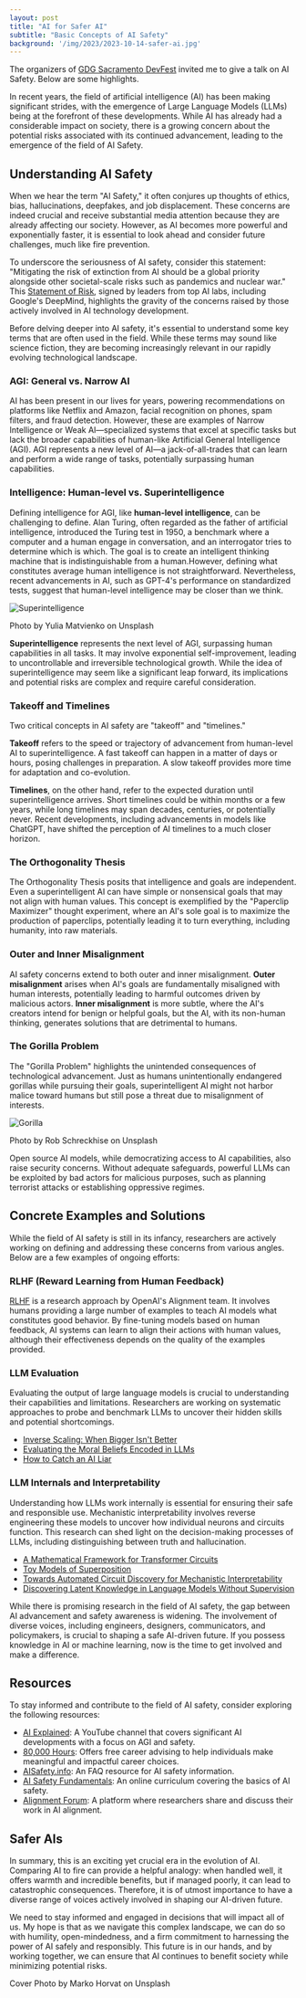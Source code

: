 ```yaml
---
layout: post
title: "AI for Safer AI"
subtitle: "Basic Concepts of AI Safety"
background: '/img/2023/2023-10-14-safer-ai.jpg'
---
```


The organizers of [GDG Sacramento DevFest](https://gdg.community.dev/events/details/google-gdg-sacramento-presents-devfest-sacramento-2023/) invited me to give a talk on AI Safety. Below are some highlights.

In recent years, the field of artificial intelligence (AI) has been making significant strides, with the emergence of Large Language Models (LLMs) being at the forefront of these developments. While AI has already had a considerable impact on society, there is a growing concern about the potential risks associated with its continued advancement, leading to the emergence of the field of AI Safety.

## Understanding AI Safety

When we hear the term "AI Safety," it often conjures up thoughts of ethics, bias, hallucinations, deepfakes, and job displacement. These concerns are indeed crucial and receive substantial media attention because they are already affecting our society. However, as AI becomes more powerful and exponentially faster, it is essential to look ahead and consider future challenges, much like fire prevention.

To underscore the seriousness of AI safety, consider this statement: "Mitigating the risk of extinction from AI should be a global priority alongside other societal-scale risks such as pandemics and nuclear war." This [Statement of Risk](https://www.safe.ai/statement-on-ai-risk), signed by leaders from top AI labs, including Google's DeepMind, highlights the gravity of the concerns raised by those actively involved in AI technology development.

Before delving deeper into AI safety, it's essential to understand some key terms that are often used in the field. While these terms may sound like science fiction, they are becoming increasingly relevant in our rapidly evolving technological landscape.

### AGI: General vs. Narrow AI

AI has been present in our lives for years, powering recommendations on platforms like Netflix and Amazon, facial recognition on phones, spam filters, and fraud detection. However, these are examples of Narrow Intelligence or Weak AI—specialized systems that excel at specific tasks but lack the broader capabilities of human-like Artificial General Intelligence (AGI). AGI represents a new level of AI—a jack-of-all-trades that can learn and perform a wide range of tasks, potentially surpassing human capabilities.

### Intelligence: Human-level vs. Superintelligence

Defining intelligence for AGI, like **human-level intelligence**, can be challenging to define. Alan Turing, often regarded as the father of artificial intelligence, introduced the Turing test in 1950, a benchmark where a computer and a human engage in conversation, and an interrogator tries to determine which is which. The goal is to create an intelligent thinking machine that is indistinguishable from a human.However, defining what constitutes average human intelligence is not straightforward. Nevertheless, recent advancements in AI, such as GPT-4's performance on standardized tests, suggest that human-level intelligence may be closer than we think.

![Superintelligence](/img/2023/2023-10-14-super-yulia-matvienko-kgz9vsP5JCU-unsplash.jpg)
<figcaption>Photo by Yulia Matvienko on Unsplash</figcaption>

**Superintelligence** represents the next level of AGI, surpassing human capabilities in all tasks. It may involve exponential self-improvement, leading to uncontrollable and irreversible technological growth. While the idea of superintelligence may seem like a significant leap forward, its implications and potential risks are complex and require careful consideration.

### Takeoff and Timelines

Two critical concepts in AI safety are "takeoff" and "timelines."

**Takeoff** refers to the speed or trajectory of advancement from human-level AI to superintelligence. A fast takeoff can happen in a matter of days or hours, posing challenges in preparation. A slow takeoff provides more time for adaptation and co-evolution.

**Timelines**, on the other hand, refer to the expected duration until superintelligence arrives. Short timelines could be within months or a few years, while long timelines may span decades, centuries, or potentially never. Recent developments, including advancements in models like ChatGPT, have shifted the perception of AI timelines to a much closer horizon.

### The Orthogonality Thesis

The Orthogonality Thesis posits that intelligence and goals are independent. Even a superintelligent AI can have simple or nonsensical goals that may not align with human values. This concept is exemplified by the "Paperclip Maximizer" thought experiment, where an AI's sole goal is to maximize the production of paperclips, potentially leading it to turn everything, including humanity, into raw materials.

### Outer and Inner Misalignment

AI safety concerns extend to both outer and inner misalignment. **Outer misalignment** arises when AI's goals are fundamentally misaligned with human interests, potentially leading to harmful outcomes driven by malicious actors. **Inner misalignment** is more subtle, where the AI's creators intend for benign or helpful goals, but the AI, with its non-human thinking, generates solutions that are detrimental to humans.

### The Gorilla Problem

The "Gorilla Problem" highlights the unintended consequences of technological advancement. Just as humans unintentionally endangered gorillas while pursuing their goals, superintelligent AI might not harbor malice toward humans but still pose a threat due to misalignment of interests.

![Gorilla](/img/2023/2023-10-14-gorilla-rob-schreckhise-8zdEgWg5JAA-unsplash.jpg)
<figcaption>Photo by Rob Schreckhise on Unsplash</figcaption>


Open source AI models, while democratizing access to AI capabilities, also raise security concerns. Without adequate safeguards, powerful LLMs can be exploited by bad actors for malicious purposes, such as planning terrorist attacks or establishing oppressive regimes.

## Concrete Examples and Solutions

While the field of AI safety is still in its infancy, researchers are actively working on defining and addressing these concerns from various angles. Below are a few examples of ongoing efforts:

### RLHF (Reward Learning from Human Feedback)

[RLHF](https://openai.com/research/instruction-following) is a research approach by OpenAI's Alignment team. It involves humans providing a large number of examples to teach AI models what constitutes good behavior. By fine-tuning models based on human feedback, AI systems can learn to align their actions with human values, although their effectiveness depends on the quality of the examples provided.

### LLM Evaluation

Evaluating the output of large language models is crucial to understanding their capabilities and limitations. Researchers are working on systematic approaches to probe and benchmark LLMs to uncover their hidden skills and potential shortcomings.

- [Inverse Scaling: When Bigger Isn't Better](https://arxiv.org/abs/2306.09479)
- [Evaluating the Moral Beliefs Encoded in LLMs](https://arxiv.org/abs/2307.14324)
- [How to Catch an AI Liar](https://arxiv.org/abs/2309.15840)

### LLM Internals and Interpretability

Understanding how LLMs work internally is essential for ensuring their safe and responsible use. Mechanistic interpretability involves reverse engineering these models to uncover how individual neurons and circuits function. This research can shed light on the decision-making processes of LLMs, including distinguishing between truth and hallucination.

- [A Mathematical Framework for Transformer Circuits](https://transformer-circuits.pub/2021/framework/index.html)
- [Toy Models of Superposition](https://arxiv.org/abs/2209.10652)
- [Towards Automated Circuit Discovery for Mechanistic Interpretability](https://arxiv.org/abs/2304.14997)
- [Discovering Latent Knowledge in Language Models Without Supervision](https://arxiv.org/abs/2212.03827)

While there is promising research in the field of AI safety, the gap between AI advancement and safety awareness is widening. The involvement of diverse voices, including engineers, designers, communicators, and policymakers, is crucial to shaping a safe AI-driven future. If you possess knowledge in AI or machine learning, now is the time to get involved and make a difference.

## Resources

To stay informed and contribute to the field of AI safety, consider exploring the following resources:

- [AI Explained](http://www.youtube.com/@aiexplained-official): A YouTube channel that covers significant AI developments with a focus on AGI and safety.
- [80,000 Hours](http://www.80000hours.org/problem-profiles/artificial-intelligence): Offers free career advising to help individuals make meaningful and impactful career choices.
- [AISafety.info](http://aisafety.info): An FAQ resource for AI safety information.
- [AI Safety Fundamentals](http://AISafetyFundamentals.com): An online curriculum covering the basics of AI safety.
- [Alignment Forum](http://AlignmentForum.org): A platform where researchers share and discuss their work in AI alignment.

## Safer AIs

In summary, this is an exciting yet crucial era in the evolution of AI. Comparing AI to fire can provide a helpful analogy: when handled well, it offers warmth and incredible benefits, but if managed poorly, it can lead to catastrophic consequences. Therefore, it is of utmost importance to have a diverse range of voices actively involved in shaping our AI-driven future.

We need to stay informed and engaged in decisions that will impact all of us. My hope is that as we navigate this complex landscape, we can do so with humility, open-mindedness, and a firm commitment to harnessing the power of AI safely and responsibly. This future is in our hands, and by working together, we can ensure that AI continues to benefit society while minimizing potential risks.

<figcaption>Cover Photo by Marko Horvat on Unsplash</figcaption>
